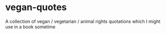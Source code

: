 # vegan-quotes
A collection of vegan / vegetarian / animal rights quotations which I might use in a book sometime
